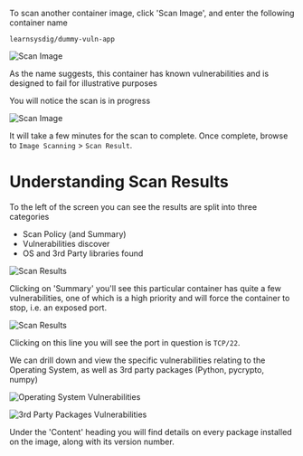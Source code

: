 
<!-- Click on this entry to drill down on the scan details.

![Scan Details](/secure-image-scanning-policies-and-assignments/assets/scanning05.png) -->

To scan another container image, click 'Scan Image', and enter the following container name

```
learnsysdig/dummy-vuln-app
```

![Scan Image](/secure-image-scanning-policies-and-assignments/assets/scanning06.png)

As the name suggests, this container has known vulnerabilities and is designed to fail for illustrative purposes

You will notice the scan is in progress

![Scan Image](/secure-image-scanning-policies-and-assignments/assets/scanning07.png)

It will take a few minutes for the scan to complete.  Once complete, browse to `Image Scanning` > `Scan Result`.

# Understanding Scan Results

To the left of the screen you can see the results are split into three categories
- Scan Policy (and Summary)
- Vulnerabilities discover
- OS and 3rd Party libraries found

![Scan Results](/secure-image-scanning-policies-and-assignments/assets/ScanResultsUI.png)

Clicking on 'Summary' you'll see this particular container has quite a few vulnerabilities, one of which is a high priority and will force the container to stop, i.e. an exposed port.  

![Scan Results](/secure-image-scanning-policies-and-assignments/assets/scanning08.1.png)

Clicking on this line you will see the port in question is `TCP/22`.

We can drill down and view the specific vulnerabilities relating to the Operating System, as well as 3rd party packages (Python, pycrypto, numpy)  

![Operating System Vulnerabilities](/secure-image-scanning-policies-and-assignments/assets/scanning09.png)

![3rd Party Packages Vulnerabilities](/secure-image-scanning-policies-and-assignments/assets/scanning10.png)

Under the 'Content' heading you will find details on every package installed on the image, along with its version number.  
